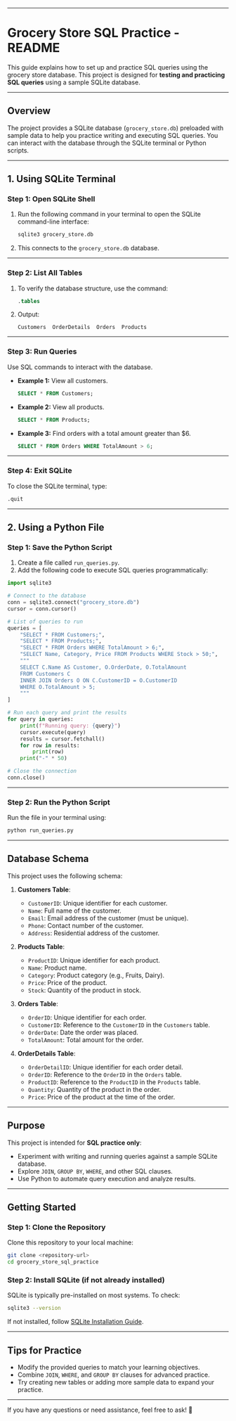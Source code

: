 
---

# Grocery Store SQL Practice - README

This guide explains how to set up and practice SQL queries using the grocery store database. This project is designed for **testing and practicing SQL queries** using a sample SQLite database.

---

## **Overview**

The project provides a SQLite database (`grocery_store.db`) preloaded with sample data to help you practice writing and executing SQL queries. You can interact with the database through the SQLite terminal or Python scripts.

---

## **1. Using SQLite Terminal**

### **Step 1: Open SQLite Shell**
1. Run the following command in your terminal to open the SQLite command-line interface:
   ```bash
   sqlite3 grocery_store.db
   ```
2. This connects to the `grocery_store.db` database.

---

### **Step 2: List All Tables**
1. To verify the database structure, use the command:
   ```sql
   .tables
   ```
2. Output:
   ```
   Customers  OrderDetails  Orders  Products
   ```

---

### **Step 3: Run Queries**
Use SQL commands to interact with the database.

- **Example 1:** View all customers.
  ```sql
  SELECT * FROM Customers;
  ```
- **Example 2:** View all products.
  ```sql
  SELECT * FROM Products;
  ```
- **Example 3:** Find orders with a total amount greater than $6.
  ```sql
  SELECT * FROM Orders WHERE TotalAmount > 6;
  ```

---

### **Step 4: Exit SQLite**
To close the SQLite terminal, type:
```bash
.quit
```

---

## **2. Using a Python File**

### **Step 1: Save the Python Script**
1. Create a file called `run_queries.py`.
2. Add the following code to execute SQL queries programmatically:

```python
import sqlite3

# Connect to the database
conn = sqlite3.connect("grocery_store.db")
cursor = conn.cursor()

# List of queries to run
queries = [
    "SELECT * FROM Customers;",
    "SELECT * FROM Products;",
    "SELECT * FROM Orders WHERE TotalAmount > 6;",
    "SELECT Name, Category, Price FROM Products WHERE Stock > 50;",
    """
    SELECT C.Name AS Customer, O.OrderDate, O.TotalAmount
    FROM Customers C
    INNER JOIN Orders O ON C.CustomerID = O.CustomerID
    WHERE O.TotalAmount > 5;
    """
]

# Run each query and print the results
for query in queries:
    print(f"Running query: {query}")
    cursor.execute(query)
    results = cursor.fetchall()
    for row in results:
        print(row)
    print("-" * 50)

# Close the connection
conn.close()
```

---

### **Step 2: Run the Python Script**
Run the file in your terminal using:
```bash
python run_queries.py
```

---

## **Database Schema**

This project uses the following schema:

1. **Customers Table**:
   - `CustomerID`: Unique identifier for each customer.
   - `Name`: Full name of the customer.
   - `Email`: Email address of the customer (must be unique).
   - `Phone`: Contact number of the customer.
   - `Address`: Residential address of the customer.

2. **Products Table**:
   - `ProductID`: Unique identifier for each product.
   - `Name`: Product name.
   - `Category`: Product category (e.g., Fruits, Dairy).
   - `Price`: Price of the product.
   - `Stock`: Quantity of the product in stock.

3. **Orders Table**:
   - `OrderID`: Unique identifier for each order.
   - `CustomerID`: Reference to the `CustomerID` in the `Customers` table.
   - `OrderDate`: Date the order was placed.
   - `TotalAmount`: Total amount for the order.

4. **OrderDetails Table**:
   - `OrderDetailID`: Unique identifier for each order detail.
   - `OrderID`: Reference to the `OrderID` in the `Orders` table.
   - `ProductID`: Reference to the `ProductID` in the `Products` table.
   - `Quantity`: Quantity of the product in the order.
   - `Price`: Price of the product at the time of the order.

---

## **Purpose**

This project is intended for **SQL practice only**:
- Experiment with writing and running queries against a sample SQLite database.
- Explore `JOIN`, `GROUP BY`, `WHERE`, and other SQL clauses.
- Use Python to automate query execution and analyze results.

---

## **Getting Started**

### **Step 1: Clone the Repository**
Clone this repository to your local machine:
```bash
git clone <repository-url>
cd grocery_store_sql_practice
```

### **Step 2: Install SQLite (if not already installed)**
SQLite is typically pre-installed on most systems. To check:
```bash
sqlite3 --version
```
If not installed, follow [SQLite Installation Guide](https://www.sqlite.org/download.html).

---

## **Tips for Practice**
- Modify the provided queries to match your learning objectives.
- Combine `JOIN`, `WHERE`, and `GROUP BY` clauses for advanced practice.
- Try creating new tables or adding more sample data to expand your practice.

---

If you have any questions or need assistance, feel free to ask! 🚀